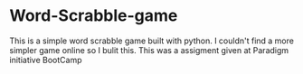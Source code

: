 # Word-Scrabble-game
This is a simple word scrabble game built with python.
I couldn't find a more simpler game online so I bulit this.
This was a assigment given at Paradigm initiative BootCamp
